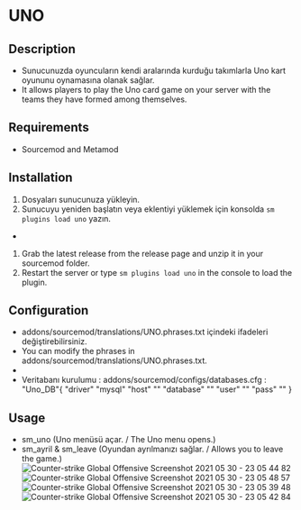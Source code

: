 # UNO

## Description ##
- Sunucunuzda oyuncuların kendi aralarında kurduğu takımlarla Uno kart oyununu oynamasına olanak sağlar.
- It allows players to play the Uno card game on your server with the teams they have formed among themselves.

## Requirements ##
- Sourcemod and Metamod

## Installation ##
1. Dosyaları sunucunuza yükleyin.
2. Sunucuyu yeniden başlatın veya eklentiyi yüklemek için konsolda `sm plugins load uno` yazın.
-
1. Grab the latest release from the release page and unzip it in your sourcemod folder.
2. Restart the server or type `sm plugins load uno` in the console to load the plugin.

## Configuration ##
- addons/sourcemod/translations/UNO.phrases.txt içindeki ifadeleri değiştirebilirsiniz.
- You can modify the phrases in addons/sourcemod/translations/UNO.phrases.txt.
-
-  Veritabanı kurulumu : addons/sourcemod/configs/databases.cfg :
    "Uno_DB"{
        "driver"	"mysql"
        "host"		""
        "database"	""
        "user"		""
        "pass"		""
    }

## Usage ##
- sm_uno (Uno menüsü açar. / The Uno menu opens.)
- sm_ayril & sm_leave (Oyundan ayrılmanızı sağlar. / Allows you to leave the game.)
![Counter-strike  Global Offensive Screenshot 2021 05 30 - 23 05 44 82](https://user-images.githubusercontent.com/51881653/120118746-bb844980-c19c-11eb-9c9b-bef1bb14830b.png)
![Counter-strike  Global Offensive Screenshot 2021 05 30 - 23 05 48 57](https://user-images.githubusercontent.com/51881653/120118747-bcb57680-c19c-11eb-8d2d-ab1c3c349509.png)
![Counter-strike  Global Offensive Screenshot 2021 05 30 - 23 05 39 48](https://user-images.githubusercontent.com/51881653/120118748-bcb57680-c19c-11eb-832f-3611e787d758.png)
![Counter-strike  Global Offensive Screenshot 2021 05 30 - 23 05 42 84](https://user-images.githubusercontent.com/51881653/120118749-bd4e0d00-c19c-11eb-8142-eba628b1e64f.png)
